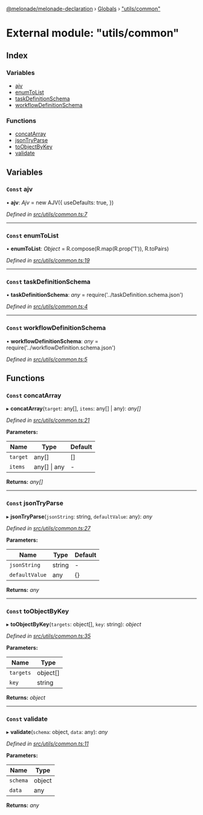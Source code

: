 [@melonade/melonade-declaration](../README.md) › [Globals](../globals.md) › ["utils/common"](_utils_common_.md)

# External module: "utils/common"

## Index

### Variables

* [ajv](_utils_common_.md#const-ajv)
* [enumToList](_utils_common_.md#const-enumtolist)
* [taskDefinitionSchema](_utils_common_.md#const-taskdefinitionschema)
* [workflowDefinitionSchema](_utils_common_.md#const-workflowdefinitionschema)

### Functions

* [concatArray](_utils_common_.md#const-concatarray)
* [jsonTryParse](_utils_common_.md#const-jsontryparse)
* [toObjectByKey](_utils_common_.md#const-toobjectbykey)
* [validate](_utils_common_.md#const-validate)

## Variables

### `Const` ajv

• **ajv**: *Ajv* =  new AJV({
  useDefaults: true,
})

*Defined in [src/utils/common.ts:7](https://github.com/devit-tel/melonade-declaration/blob/f57d96e/src/utils/common.ts#L7)*

___

### `Const` enumToList

• **enumToList**: *Object* =  R.compose(R.map(R.prop('1')), R.toPairs)

*Defined in [src/utils/common.ts:19](https://github.com/devit-tel/melonade-declaration/blob/f57d96e/src/utils/common.ts#L19)*

___

### `Const` taskDefinitionSchema

• **taskDefinitionSchema**: *any* =  require('../taskDefinition.schema.json')

*Defined in [src/utils/common.ts:4](https://github.com/devit-tel/melonade-declaration/blob/f57d96e/src/utils/common.ts#L4)*

___

### `Const` workflowDefinitionSchema

• **workflowDefinitionSchema**: *any* =  require('../workflowDefinition.schema.json')

*Defined in [src/utils/common.ts:5](https://github.com/devit-tel/melonade-declaration/blob/f57d96e/src/utils/common.ts#L5)*

## Functions

### `Const` concatArray

▸ **concatArray**(`target`: any[], `items`: any[] | any): *any[]*

*Defined in [src/utils/common.ts:21](https://github.com/devit-tel/melonade-declaration/blob/f57d96e/src/utils/common.ts#L21)*

**Parameters:**

Name | Type | Default |
------ | ------ | ------ |
`target` | any[] |  [] |
`items` | any[] &#124; any | - |

**Returns:** *any[]*

___

### `Const` jsonTryParse

▸ **jsonTryParse**(`jsonString`: string, `defaultValue`: any): *any*

*Defined in [src/utils/common.ts:27](https://github.com/devit-tel/melonade-declaration/blob/f57d96e/src/utils/common.ts#L27)*

**Parameters:**

Name | Type | Default |
------ | ------ | ------ |
`jsonString` | string | - |
`defaultValue` | any |  {} |

**Returns:** *any*

___

### `Const` toObjectByKey

▸ **toObjectByKey**(`targets`: object[], `key`: string): *object*

*Defined in [src/utils/common.ts:35](https://github.com/devit-tel/melonade-declaration/blob/f57d96e/src/utils/common.ts#L35)*

**Parameters:**

Name | Type |
------ | ------ |
`targets` | object[] |
`key` | string |

**Returns:** *object*

___

### `Const` validate

▸ **validate**(`schema`: object, `data`: any): *any*

*Defined in [src/utils/common.ts:11](https://github.com/devit-tel/melonade-declaration/blob/f57d96e/src/utils/common.ts#L11)*

**Parameters:**

Name | Type |
------ | ------ |
`schema` | object |
`data` | any |

**Returns:** *any*
